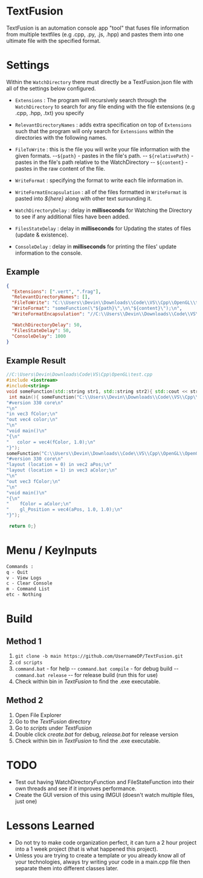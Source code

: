 # TextFusion

TextFusion is an automation console app "tool" that fuses file information from multiple textfiles (e.g .cpp, .py, .js, .hpp) and pastes them into one ultimate file with the specified format.

# Settings

Within the `WatchDirectory` there must directly be a TextFusion.json file with all of the settings below configured.

- `Extensions` : The program will recursively search through the `WatchDirectory` to search for any file ending with the file extensions (e.g .cpp, .hpp, .txt) you specify
- `RelevantDirectoryNames` : adds extra specification on top of `Extensions` such that the program will only search for `Extensions` within the directories with the following names.
- `FileToWrite` : this is the file you will write your file information with the given formats.
  --`${path}` - pastes in the file's path.
  -- `${relativePath}` - pastes in the file's path relative to the WatchDirectory
  -- `${content}` - pastes in the raw content of the file.

- `WriteFormat` : specifying the format to write each file information in.
- `WriteFormatEncapsulation` : all of the files formatted in `WriteFormat` is pasted into _${here}_ along with other text surounding it.

- `WatchDirectoryDelay` : delay in **milliseconds** for Watching the Directory to see if any additional files have been added.
- `FilesStateDelay` : delay in **milliseconds** for Updating the states of files (update & existence).
- `ConsoleDelay` : delay in **milliseconds** for printing the files' update information to the console.

## Example

```json
{
  "Extensions": [".vert", ".frag"],
  "RelevantDirectoryNames": [],
  "FileToWrite": "C:\\Users\\Devin\\Downloads\\Code\\VS\\Cpp\\OpenGL\\test.cpp",
  "WriteFormat": "someFunction(\"${path}\",\n\"${content}\");\n",
  "WriteFormatEncapsulation": "//C:\\Users\\Devin\\Downloads\\Code\\VS\\Cpp\\OpenGL\\test.cpp\n#include <iostream>\n#include<string>\nvoid someFunction(std::string str1, std::string str2){ std::cout << str1; };\n int main(){ ${here} \n return 0;}",

  "WatchDirectoryDelay": 50,
  "FilesStateDelay": 50,
  "ConsoleDelay": 1000
}
```

## Example Result

```cpp
//C:\Users\Devin\Downloads\Code\VS\Cpp\OpenGL\test.cpp
#include <iostream>
#include<string>
void someFunction(std::string str1, std::string str2){ std::cout << str1; };
 int main(){ someFunction("C:\\Users\\Devin\\Downloads\\Code\\VS\\Cpp\\OpenGL\\OpenGL-Examples\\assets\\shaders\\Square.frag",
"#version 330 core\n"
"\n"
"in vec3 fColor;\n"
"out vec4 color;\n"
"\n"
"void main()\n"
"{\n"
"	color = vec4(fColor, 1.0);\n"
"}");
someFunction("C:\\Users\\Devin\\Downloads\\Code\\VS\\Cpp\\OpenGL\\OpenGL-Examples\\assets\\shaders\\Square.vert",
"#version 330 core\n"
"layout (location = 0) in vec2 aPos;\n"
"layout (location = 1) in vec3 aColor;\n"
"\n"
"out vec3 fColor;\n"
"\n"
"void main()\n"
"{\n"
"    fColor = aColor;\n"
"    gl_Position = vec4(aPos, 1.0, 1.0);\n"
"}");

 return 0;}
```

# Menu / KeyInputs

```txt
Commands :
q - Quit
v - View Logs
c - Clear Console
m - Command List
etc - Nothing
```

# Build

## Method 1

1. `git clone -b main https://github.com/UsernameDP/TextFusion.git`
2. `cd scripts`
3. `command.bat` - for help
   -- `command.bat compile` - for debug build
   -- `command.bat release` -- for release build (run this for use)
4. Check within bin in _TextFusion_ to find the .exe executable.

## Method 2

1. Open File Explorer
2. Go to the _TextFusion_ directory
3. Go to _scripts_ under _TextFusion_
4. Double click _create.bat_ for debug, _release.bat_ for release version
5. Check within bin in _TextFusion_ to find the .exe executable.

# TODO

- Test out having WatchDirectoryFunction and FileStateFunction into their own threads and see if it improves performance.
- Create the GUI version of this using IMGUI (doesn't watch multiple files, just one)

# Lessons Learned

- Do not try to make code organization perfect, it can turn a 2 hour project into a 1 week project (that is what happened this project).
- Unless you are trying to create a template or you already know all of your technologies, always try writing your code in a main.cpp file then separate them into different classes later.
